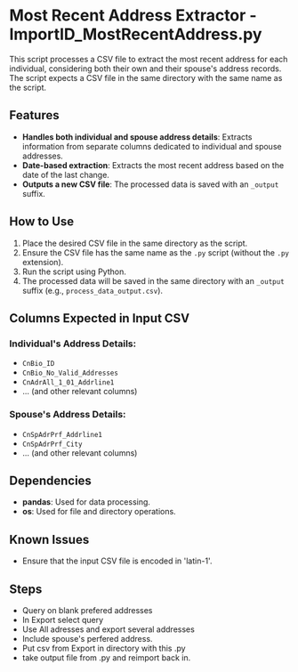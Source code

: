 # Most Recent Address Extractor - ImportID_MostRecentAddress.py

This script processes a CSV file to extract the most recent address for each individual, considering both their own and their spouse's address records. 
The script expects a CSV file in the same directory with the same name as the script.

## Features

- **Handles both individual and spouse address details**: Extracts information from separate columns dedicated to individual and spouse addresses.
- **Date-based extraction**: Extracts the most recent address based on the date of the last change.
- **Outputs a new CSV file**: The processed data is saved with an `_output` suffix.

## How to Use

1. Place the desired CSV file in the same directory as the script.
2. Ensure the CSV file has the same name as the `.py` script (without the `.py` extension).
3. Run the script using Python.
4. The processed data will be saved in the same directory with an `_output` suffix (e.g., `process_data_output.csv`).

## Columns Expected in Input CSV

### Individual's Address Details:

- `CnBio_ID`
- `CnBio_No_Valid_Addresses`
- `CnAdrAll_1_01_Addrline1`
- ... (and other relevant columns)

### Spouse's Address Details:

- `CnSpAdrPrf_Addrline1`
- `CnSpAdrPrf_City`
- ... (and other relevant columns)

## Dependencies

- **pandas**: Used for data processing.
- **os**: Used for file and directory operations.

## Known Issues

- Ensure that the input CSV file is encoded in 'latin-1'.

## Steps
- Query on blank prefered addresses
- In Export select query
- Use All adresses and export several addresses
- Include spouse's perfered address.
- Put csv from Export in directory with this .py
- take output file from .py and reimport back in. 
